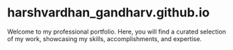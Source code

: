 # harshvardhan_gandharv.github.io
Welcome to my professional portfolio. Here, you will find a curated selection of my work, showcasing my skills, accomplishments, and expertise.
